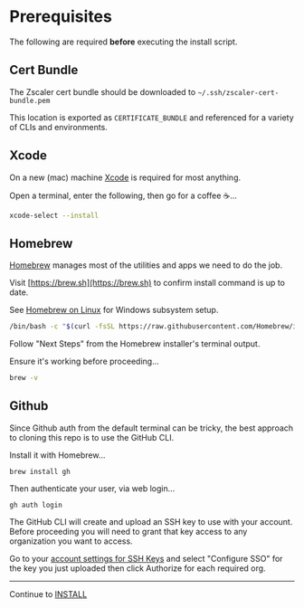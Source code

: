 [Homebrew]: https://docs.brew.sh/
[Xcode]: https://developer.apple.com/xcode/

# Prerequisites

The following are required **before** executing the install script.

## Cert Bundle

The Zscaler cert bundle should be downloaded to `~/.ssh/zscaler-cert-bundle.pem`

This location is exported as `CERTIFICATE_BUNDLE` and referenced for a variety of CLIs and environments.

## Xcode

On a new (mac) machine [Xcode][Xcode] is required for most anything.

Open a terminal, enter the following, then go for a coffee ☕...

```sh
xcode-select --install
```

## Homebrew

[Homebrew][Homebrew] manages most of the utilities and apps we need to do the job.

Visit [https://brew.sh](https://brew.sh) to confirm install command is up to date.

See [Homebrew on Linux](https://docs.brew.sh/Homebrew-on-Linux) for Windows subsystem setup.

```sh
/bin/bash -c "$(curl -fsSL https://raw.githubusercontent.com/Homebrew/install/master/install.sh)"
```

Follow "Next Steps" from the Homebrew installer's terminal output.

Ensure it's working before proceeding...

```sh
brew -v
```

## Github

Since Github auth from the default terminal can be tricky, the best approach to cloning this repo is to use the GitHub CLI.

Install it with Homebrew...

```
brew install gh
```

Then authenticate your user, via web login...

```
gh auth login
```

The GitHub CLI will create and upload an SSH key to use with your account. Before proceeding you
will need to grant that key access to any organization you want to access.

Go to your [account settings for SSH Keys](https://github.com/settings/keys) and select "Configure
SSO" for the key you just uploaded then click Authorize for each required org.

---
Continue to [INSTALL](./INSTALL.md)
